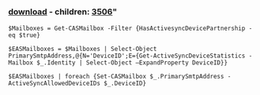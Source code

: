 ﻿---
pid:            3505
parent:         0
children:       3506
poster:         thomas torggler
title:          
date:           2012-07-09 11:39:46
format:         posh
---

# 

### [download](3505.ps1) - children: [3506](3506.md)"



```posh
$Mailboxes = Get-CASMailbox -Filter {HasActivesyncDevicePartnership -eq $true}

$EASMailboxes = $Mailboxes | Select-Object PrimarySmtpAddress,@{N='DeviceID';E={Get-ActiveSyncDeviceStatistics -Mailbox $_.Identity | Select-Object –ExpandProperty DeviceID}}

$EASMailboxes | foreach {Set-CASMailbox $_.PrimarySmtpAddress -ActiveSyncAllowedDeviceIDs $_.DeviceID}
```
